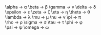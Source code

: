 \alpha   →  α      \beta   →  β      \gamma   →  γ      \delta   →  δ  
\epsilon →  ε      \zeta   →  ζ      \eta     →  η      \theta   →  θ  
\lambda  →  λ      \mu     →  μ      \nu      →  ν      \pi      →  π  
\rho     →  ρ      \sigma  →  σ      \tau     →  τ      \phi     →  φ  
\psi     →  ψ      \omega  →  ω  
